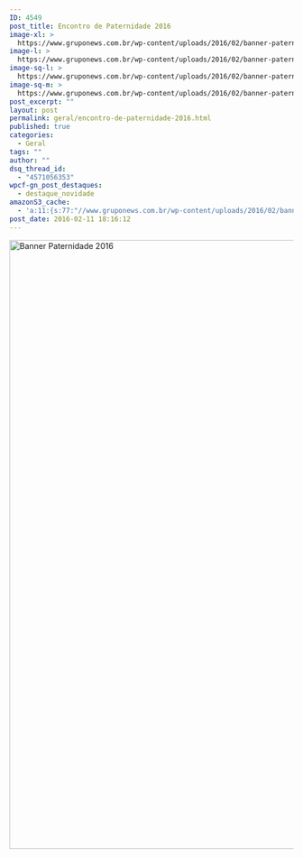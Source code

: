 ```yaml
---
ID: 4549
post_title: Encontro de Paternidade 2016
image-xl: >
  https://www.gruponews.com.br/wp-content/uploads/2016/02/banner-paternidade-2016.jpg
image-l: >
  https://www.gruponews.com.br/wp-content/uploads/2016/02/banner-paternidade-2016-1280x720.jpg
image-sq-l: >
  https://www.gruponews.com.br/wp-content/uploads/2016/02/banner-paternidade-2016-1280x1080.jpg
image-sq-m: >
  https://www.gruponews.com.br/wp-content/uploads/2016/02/banner-paternidade-2016-720x720.jpg
post_excerpt: ""
layout: post
permalink: geral/encontro-de-paternidade-2016.html
published: true
categories:
  - Geral
tags: ""
author: ""
dsq_thread_id:
  - "4571056353"
wpcf-gn_post_destaques:
  - destaque_novidade
amazonS3_cache:
  - 'a:11:{s:77:"//www.gruponews.com.br/wp-content/uploads/2016/02/banner-paternidade-2016.jpg";i:4548;s:85:"//www.gruponews.com.br/wp-content/uploads/2016/02/banner-paternidade-2016-300x169.jpg";i:4548;s:85:"//www.gruponews.com.br/wp-content/uploads/2016/02/banner-paternidade-2016-768x432.jpg";i:4548;s:86:"//www.gruponews.com.br/wp-content/uploads/2016/02/banner-paternidade-2016-1280x720.jpg";i:4548;s:85:"//www.gruponews.com.br/wp-content/uploads/2016/02/banner-paternidade-2016-720x405.jpg";i:4548;s:85:"//www.gruponews.com.br/wp-content/uploads/2016/02/banner-paternidade-2016-460x259.jpg";i:4548;s:85:"//www.gruponews.com.br/wp-content/uploads/2016/02/banner-paternidade-2016-180x101.jpg";i:4548;s:92:"//www.gruponews.com.br/wp-content/uploads/2016/02/banner-paternidade-2016-e1455223461707.jpg";a:1:{s:9:"timestamp";i:1501761447;}s:99:"//www.gruponews.com.br/wp-content/uploads/2016/02/banner-paternidade-2016-e1455223461707-150x84.jpg";a:1:{s:9:"timestamp";i:1501761447;}s:79:"//www.gruponews.com.br/wp-content/uploads/2016/02/Baneer-Paternidade-2016-2.jpg";a:1:{s:9:"timestamp";i:1501761447;}s:87:"//www.gruponews.com.br/wp-content/uploads/2016/02/Baneer-Paternidade-2016-2-185x104.jpg";a:1:{s:9:"timestamp";i:1501761447;}}'
post_date: 2016-02-11 18:16:12
---
```

<a href="http://www.gruponews.com.br/wp-content/uploads/2016/02/banner-paternidade-2016.jpg" rel="attachment wp-att-4548"><img class="aligncenter size-full wp-image-4548" src="http://www.gruponews.com.br/wp-content/uploads/2016/02/banner-paternidade-2016.jpg" alt="Banner Paternidade 2016" width="1920" height="1080" /></a>